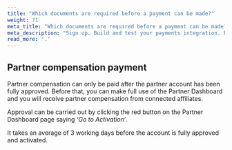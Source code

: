 ```yaml
---
title: "Which documents are required before a payment can be made?"
weight: 71
meta_title: "Which documents are required before a payment can be made? - MultiSafepay Docs"
meta_description: "Sign up. Build and test your payments integration. Explore our products and services. Use our API Reference, SDKs, and wrappers. Get support."
read_more: '.'
---
```


## Partner compensation payment

Partner compensation can only be paid after the partner account has been fully approved. Before that, you can make full use of the Partner Dashboard and you will receive partner compensation from connected affiliates.

Approval can be carried out by clicking the red button on the Partner Dashboard page saying _‘Go to Activation’_.

It takes an average of 3 working days before the account is fully approved and activated.

